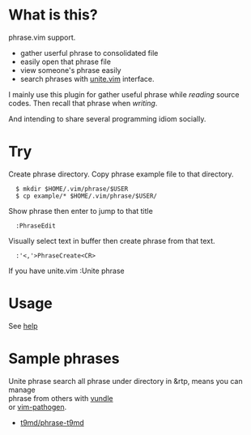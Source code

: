 What is this?
==================================
phrase.vim support.

  * gather userful phrase to consolidated file
  * easily open that phrase file
  * view someone's phrase easily
  * search phrases with [unite.vim](https://github.com/Shougo/unite.vim) interface.

I mainly use this plugin for gather useful phrase while *reading* source codes.
Then recall that phrase when *writing*.

And intending to share several programming idiom socially.

Try
================================

Create phrase directory.
Copy phrase example file to that directory.

      $ mkdir $HOME/.vim/phrase/$USER
      $ cp example/* $HOME/.vim/phrase/$USER/

Show phrase then enter to jump to that title

      :PhraseEdit

Visually select text in buffer then create phrase from that text.

      :'<,'>PhraseCreate<CR>

If you have unite.vim
      :Unite phrase<CR>

Usage
==============================
See [help](https://github.com/t9md/vim-phrase/blob/master/doc/phrase.txt)

Sample phrases
==============================
Unite phrase search all phrase under directory in &rtp, means you can manage  
phrase from others with [vundle](https://github.com/gmarik/vundle)   
or [vim-pathogen](https://github.com/tpope/vim-pathogen).

* [t9md/phrase-t9md](https://github.com/t9md/phrase-t9md)
